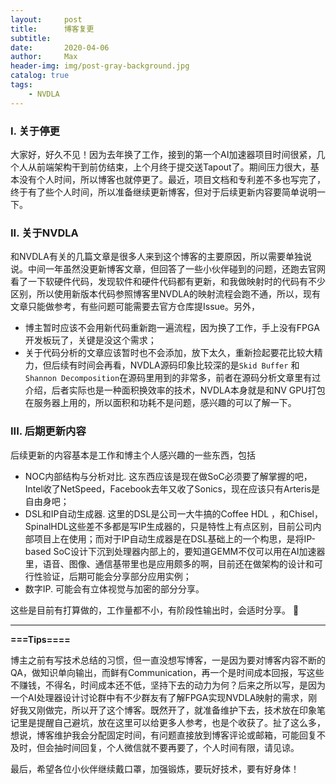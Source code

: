```yaml
---
layout:     post
title:      博客复更
subtitle:   
date:       2020-04-06
author:     Max
header-img: img/post-gray-background.jpg
catalog: true
tags:
    - NVDLA
---
```


### I. 关于停更

大家好，好久不见！因为去年换了工作，接到的第一个AI加速器项目时间很紧，几个人从前端架构干到前仿结束，上个月终于提交送Tapout了。期间压力很大，基本没有个人时间，所以博客也就停更了。最近，项目文档和专利差不多也写完了，终于有了些个人时间，所以准备继续更新博客，但对于后续更新内容要简单说明一下。
### II. 关于NVDLA

和NVDLA有关的几篇文章是很多人来到这个博客的主要原因，所以需要单独说说。中间一年虽然没更新博客文章，但回答了一些小伙伴碰到的问题，还跑去官网看了一下软硬件代码，发现软件和硬件代码都有更新，和我做映射时的代码有不少区别，所以使用新版本代码参照博客里NVDLA的映射流程会跑不通，所以，现有文章只能做参考，有些问题可能需要去官方仓库提Issue。另外，

* 博主暂时应该不会用新代码重新跑一遍流程，因为换了工作，手上没有FPGA开发板玩了，关键是没这个需求；
* 关于代码分析的文章应该暂时也不会添加，放下太久，重新捡起要花比较大精力，但后续有时间会再看，NVDLA源码印象比较深的是`Skid Buffer` 和`Shannon Decomposition`在源码里用到的非常多，前者在源码分析文章里有过介绍，后者实际也是一种面积换效率的技术，NVDLA本身就是和NV GPU打包在服务器上用的，所以面积和功耗不是问题，感兴趣的可以了解一下。
### III. 后期更新内容

后续更新的内容基本是工作和博主个人感兴趣的一些东西，包括

* NOC内部结构与分析对比. 这东西应该是现在做SoC必须要了解掌握的吧，Intel收了NetSpeed，Facebook去年又收了Sonics，现在应该只有Arteris是自由身吧；
* DSL和IP自动生成器. 这里的DSL是公司一大牛搞的Coffee HDL ，和Chisel，SpinalHDL这些差不多都是写IP生成器的，只是特性上有点区别，目前公司内部项目上在使用；而对于IP自动生成器是在DSL基础上的一个构思，是将IP-based SoC设计下沉到处理器内部上的，要知道GEMM不仅可以用在AI加速器里，语音、图像、通信基带里也是应用颇多的啊，目前还在做架构的设计和可行性验证，后期可能会分享部分应用实例；
* 数字IP. 可能会有立体视觉与加密的部分分享。

这些是目前有打算做的，工作量都不小，有阶段性输出时，会适时分享。 :cowboy_hat_face:

---

**===Tips====**

博主之前有写技术总结的习惯，但一直没想写博客，一是因为要对博客内容不断的QA，做知识单向输出，而鲜有Communication，再一个是时间成本回报，写这些不赚钱，不得名，时间成本还不低，坚持下去的动力为何？后来之所以写，是因为一个AI处理器设计讨论群中有不少群友有了解FPGA实现NVDLA映射的需求，刚好我又刚做完，所以开了这个博客。既然开了，就准备维护下去，技术放在印象笔记里是提醒自己避坑，放在这里可以给更多人参考，也是个收获了。扯了这么多，想说，博客维护我会分配固定时间，有问题直接放到博客评论或邮箱，可能回复不及时，但会抽时间回复，个人微信就不要再要了，个人时间有限，请见谅。

最后，希望各位小伙伴继续戴口罩，加强锻炼，要玩好技术，要有好身体！
